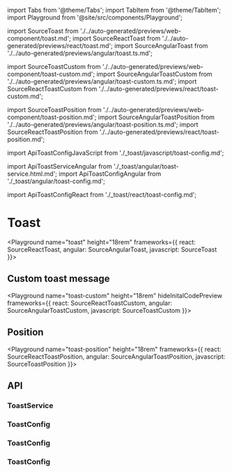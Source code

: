 import Tabs from '@theme/Tabs';
import TabItem from '@theme/TabItem';
import Playground from '@site/src/components/Playground';

import SourceToast from './../auto-generated/previews/web-component/toast.md';
import SourceReactToast from './../auto-generated/previews/react/toast.md';
import SourceAngularToast from './../auto-generated/previews/angular/toast.ts.md';

import SourceToastCustom from './../auto-generated/previews/web-component/toast-custom.md';
import SourceAngularToastCustom from './../auto-generated/previews/angular/toast-custom.ts.md';
import SourceReactToastCustom from './../auto-generated/previews/react/toast-custom.md';

import SourceToastPosition from './../auto-generated/previews/web-component/toast-position.md';
import SourceAngularToastPosition from './../auto-generated/previews/angular/toast-position.ts.md';
import SourceReactToastPosition from './../auto-generated/previews/react/toast-position.md';

import ApiToastConfigJavaScript from './\_toast/javascript/toast-config.md';

import ApiToastServiceAngular from './\_toast/angular/toast-service.html.md';
import ApiToastConfigAngular from './\_toast/angular/toast-config.md';

import ApiToastConfigReact from './\_toast/react/toast-config.md';

# Toast

<Playground
name="toast" height="18rem"
frameworks={{
  react: SourceReactToast,
  angular: SourceAngularToast,
  javascript: SourceToast
}}></Playground>

## Custom toast message

<Playground
name="toast-custom" height="18rem"
hideInitalCodePreview
frameworks={{
  react: SourceReactToastCustom,
  angular: SourceAngularToastCustom,
  javascript: SourceToastCustom
}}></Playground>

## Position

<Playground
name="toast-position" height="18rem"
frameworks={{
  react: SourceReactToastPosition,
  angular: SourceAngularToastPosition,
  javascript: SourceToastPosition
}}></Playground>

## API

<Tabs>
  <TabItem value="Angular">
    <h3>ToastService</h3>
    <ApiToastServiceAngular />
    <h3>ToastConfig</h3>
    <ApiToastConfigAngular />
  </TabItem>

  <TabItem value="React">
    <h3>ToastConfig</h3>
    <ApiToastConfigReact />
  </TabItem>

  <TabItem value="JavaScript">
    <h3>ToastConfig</h3>
    <ApiToastConfigJavaScript />
  </TabItem>
</Tabs>

